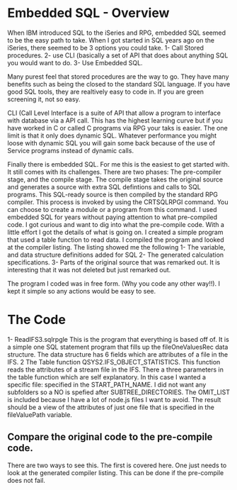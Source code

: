 # Embedded SQL - Overview
When IBM introduced SQL to the iSeries and RPG, embedded SQL seemed to be the easy path to take. When I got started in SQL years ago on the iSeries, there seemed to be 3 options you could take. 
1- Call Stored procedures. 
2- use CLI (basically a set of API that does about anything SQL you would want to do. 
3- Use Embedded SQL. 

Many purest feel that stored procedures are the way to go. They have many benefits such as being the closed to the standard SQL language. If you have good SQL tools, they are realtively easy to code in. If you are green screening it, not so easy. 

CLI (Call Level Interface is a suite of API that allow a program to interface with database via a API call. This has the highest learning curve but if you have worked in C or called C programs via RPG your taks is easier. The one limit is that it only does dynamic SQL. Whatever performance you might loose with dynamic SQL you will gain some back because of the use of Service programs instead of dynamic calls. 

Finally there is embedded SQL. For me this is the easiest to get started with. It still comes with its challenges. There are two phases: The pre-compiler stage, and the compile stage. The compile stage takes the original source and generates a source with extra SQL defintions and calls to SQL programs. This SQL-ready source is then compiled by the standard RPG compiler. This process is invoked by using the CRTSQLRPGI command. You can choose to create a module or a program from this command. I used embedded SQL for years without paying attention to what pre-compiled code. I got curious and want to dig into what the pre-compile code. With a little effort I got the details of what is going on. I created a simple program that used a table function to read data. I compiled the program and looked at the compiler listing. The listing showed me the following 
1- The variable, and data structure definitions added for SQL 
2- The generated calculation specifications. 
3- Parts of the original source that was remarked out.  It is interesting that it was not deleted but just remarked out. 

The program I coded was in free form. (Why you code any other way!!). I kept it simple so any actions would be easy to see. 

# The Code 
1- ReadIFS3.sqlrpgle This is the program that everything is based off of. It is a simple one SQL statement program that fills up the fileOneValuesRec data structure. The data structure has 6 fields which are attributes of a file in the IFS. 
2  The Table function QSYS2.IFS_OBJECT_STATISTICS. This function reads the attributes of a stream file in the IFS. 
   There a three parameters in the table function which are self explanatory. In this case I wanted a specific file: specified in the START_PATH_NAME. I did not want any subfolders so a NO is spefied after SUBTREE_DIRECTORIES. The OMIT_LIST is included because I have
   a lot of node.js files I want to avoid. The result should be a view of the attributes of just one file that is specified in the fileValuePath variable. 
## Compare the original code to the pre-compile code. 
There are two ways to see this. The first is covered here. One just needs to look at the generated compiler listing. This can be done if the pre-compile does not fail. 
